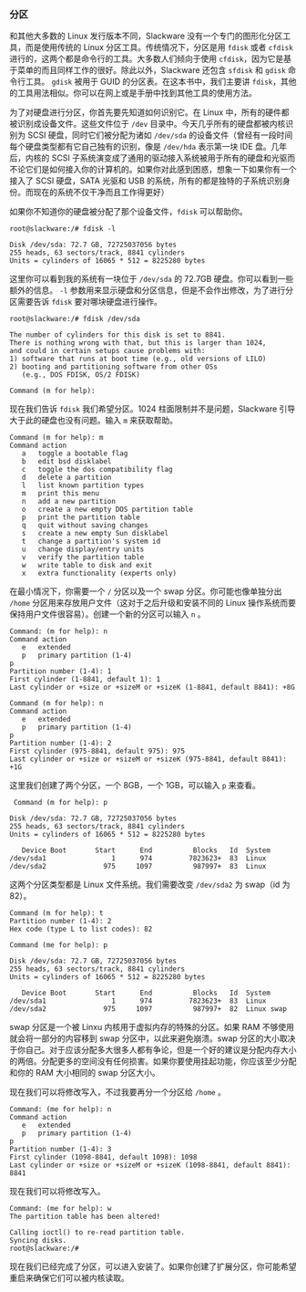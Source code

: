 ### 分区

和其他大多数的 Linux 发行版本不同，Slackware 没有一个专门的图形化分区工具，而是使用传统的 Linux 分区工具。传统情况下，分区是用 `fdisk` 或者 `cfdisk` 进行的，这两个都是命令行的工具。大多数人们倾向于使用 `cfdisk`，因为它是基于菜单的而且同样工作的很好。除此以外，Slackware 还包含 `sfdisk` 和 `gdisk` 命令行工具。 `gdisk` 被用于 GUID 的分区表。在这本书中，我们主要讲 `fdisk`，其他的工具用法相似。你可以在网上或是手册中找到其他工具的使用方法。

为了对硬盘进行分区，你首先要先知道如何识别它。在 Linux 中，所有的硬件都被识别成设备文件。这些文件位于 `/dev` 目录中。今天几乎所有的硬盘都被内核识别为 SCSI 硬盘，同时它们被分配为诸如 `/dev/sda` 的设备文件（曾经有一段时间每个硬盘类型都有它自己独有的识别，像是 `/dev/hda` 表示第一块 IDE 盘。几年后，内核的 SCSI 子系统演变成了通用的驱动接入系统被用于所有的硬盘和光驱而不论它们是如何接入你的计算机的。如果你对此感到困惑，想象一下如果你有一个接入了 SCSI 硬盘，SATA 光驱和 USB 的系统，所有的都是独特的子系统识别身份。而现在的系统不仅干净而且工作得更好）

如果你不知道你的硬盘被分配了那个设备文件，`fdisk` 可以帮助你。

```
root@slackware:/# fdisk -l

Disk /dev/sda: 72.7 GB, 72725037056 bytes
255 heads, 63 sectors/track, 8841 cylinders
Units = cylinders of 16065 * 512 = 8225280 bytes
```

这里你可以看到我的系统有一块位于 `/dev/sda` 的 72.7GB 硬盘。你可以看到一些额外的信息。 `-l` 参数用来显示硬盘和分区信息，但是不会作出修改，为了进行分区需要告诉 `fdisk` 要对哪块硬盘进行操作。

```
root@slackware:/# fdisk /dev/sda

The number of cylinders for this disk is set to 8841.
There is nothing wrong with that, but this is larger than 1024,
and could in certain setups cause problems with:
1) software that runs at boot time (e.g., old versions of LILO)
2) booting and partitioning software from other OSs
   (e.g., DOS FDISK, OS/2 FDISK)

Command (m for help):
```

现在我们告诉 `fdisk` 我们希望分区。1024 柱面限制并不是问题，Slackware 引导大于此的硬盘也没有问题。输入 `m` 来获取帮助。

```
Command (m for help): m
Command action
   a   toggle a bootable flag
   b   edit bsd disklabel
   c   toggle the dos compatibility flag
   d   delete a partition
   l   list known partition types
   m   print this menu
   n   add a new partition
   o   create a new empty DOS partition table
   p   print the partition table
   q   quit without saving changes
   s   create a new empty Sun disklabel
   t   change a partition's system id
   u   change display/entry units
   v   verify the partition table
   w   write table to disk and exit
   x   extra functionality (experts only)
```

在最小情况下，你需要一个 `/` 分区以及一个 swap 分区。你可能也像单独分出 `/home` 分区用来存放用户文件（这对于之后升级和安装不同的 Linux 操作系统而要保持用户文件很容易）。创建一个新的分区可以输入 `n` 。

```
Command: (m for help): n
Command action
   e   extended
   p   primary partition (1-4)
p
Partition number (1-4): 1
First cylinder (1-8841, default 1): 1
Last cylinder or +size or +sizeM or +sizeK (1-8841, default 8841): +8G

Command (m for help): n
Command action
   e   extended
   p   primary partition (1-4)
p
Partition number (1-4): 2
First cylinder (975-8841, default 975): 975
Last cylinder or +size or +sizeM or +sizeK (975-8841, default 8841): +1G
```

这里我们创建了两个分区，一个 8GB，一个 1GB，可以输入 `p` 来查看。

```
 Command (m for help): p

Disk /dev/sda: 72.7 GB, 72725037056 bytes
255 heads, 63 sectors/track, 8841 cylinders
Units = cylinders of 16065 * 512 = 8225280 bytes

   Device Boot       Start      End          Blocks   Id  System
/dev/sda1                1      974         7823623+  83  Linux
/dev/sda2              975     1097          987997+  83  Linux
```

这两个分区类型都是 Linux 文件系统。我们需要改变 `/dev/sda2` 为 swap（id 为 82）。

```
Command (m for help): t
Partition number (1-4): 2
Hex code (type L to list codes): 82

Command (me for help): p

Disk /dev/sda: 72.7 GB, 72725037056 bytes
255 heads, 63 sectors/track, 8841 cylinders
Units = cylinders of 16065 * 512 = 8225280 bytes

   Device Boot       Start      End          Blocks   Id  System
/dev/sda1                1      974         7823623+  83  Linux
/dev/sda2              975     1097          987997+  82  Linux swap
```

swap 分区是一个被 Linxu 内核用于虚拟内存的特殊的分区。如果 RAM 不够使用就会将一部分的内容移到 swap 分区中，以此来避免崩溃。swap 分区的大小取决于你自己。对于应该分配多大很多人都有争论，但是一个好的建议是分配内存大小的两倍。分配更多的空间没有任何损害。如果你要使用挂起功能，你应该至少分配和你的 RAM 大小相同的 swap 分区大小。

现在我们可以将修改写入，不过我要再分一个分区给 `/home` 。

```
Command: (me for help): n
Command action
   e   extended
   p   primary partition (1-4)
p
Partition number (1-4): 3
First cylinder (1098-8841, default 1098): 1098
Last cylinder or +size or +sizeM or +sizeK (1098-8841, default 8841): 8841
```

现在我们可以将修改写入。

```
Command: (me for help): w
The partition table has been altered!

Calling ioctl() to re-read partition table.
Syncing disks.
root@slackware:/#
```

现在我们已经完成了分区，可以进入安装了。如果你创建了扩展分区，你可能希望重启来确保它们可以被内核读取。
